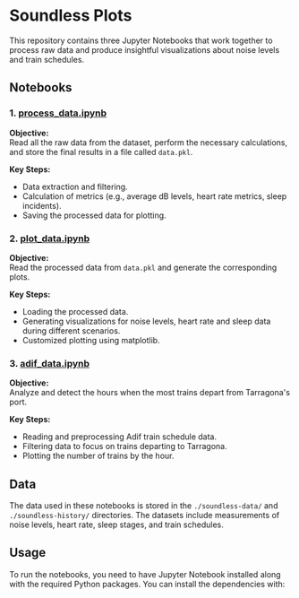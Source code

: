 # Soundless Plots

This repository contains three Jupyter Notebooks that work together to process raw data and produce insightful visualizations about noise levels and train schedules.

## Notebooks

### 1. [process_data.ipynb](process_data.ipynb)

**Objective:**  
Read all the raw data from the dataset, perform the necessary calculations, and store the final results in a file called `data.pkl`.

**Key Steps:**
- Data extraction and filtering.
- Calculation of metrics (e.g., average dB levels, heart rate metrics, sleep incidents).
- Saving the processed data for plotting.

### 2. [plot_data.ipynb](plot_data.ipynb)

**Objective:**  
Read the processed data from `data.pkl` and generate the corresponding plots.

**Key Steps:**
- Loading the processed data.
- Generating visualizations for noise levels, heart rate and sleep data during different scenarios.
- Customized plotting using matplotlib.

### 3. [adif_data.ipynb](adif_data.ipynb)

**Objective:**  
Analyze and detect the hours when the most trains depart from Tarragona's port.

**Key Steps:**
- Reading and preprocessing Adif train schedule data.
- Filtering data to focus on trains departing to Tarragona.
- Plotting the number of trains by the hour.

## Data

The data used in these notebooks is stored in the `./soundless-data/` and `./soundless-history/` directories. The datasets include measurements of noise levels, heart rate, sleep stages, and train schedules.

## Usage

To run the notebooks, you need to have Jupyter Notebook installed along with the required Python packages. You can install the dependencies with: